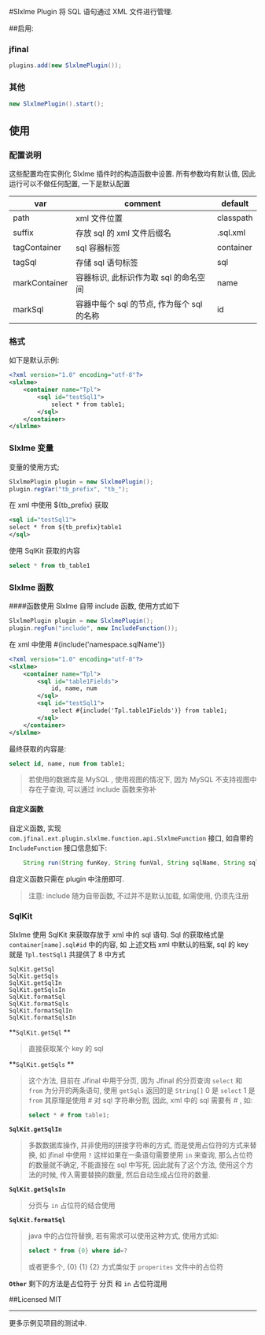 #Slxlme Plugin
将 SQL 语句通过 XML 文件进行管理.

##启用:

### jfinal
```java
plugins.add(new SlxlmePlugin());
```
### 其他
```java
new SlxlmePlugin().start();
```

## 使用

### 配置说明
这些配置均在实例化 Slxlme 插件时的构造函数中设置.
所有参数均有默认值, 因此运行可以不做任何配置, 一下是默认配置

| var | comment          | default          |
| ------------- | ----------- | ----------- |
|path         |xml 文件位置                          | classpath|
|suffix       |存放 sql 的 xml 文件后缀名              | .sql.xml|
|tagContainer |sql 容器标签                          | container|
|tagSql       |存储 sql 语句标签                      | sql|
|markContainer|容器标识, 此标识作为取 sql 的命名空间      | name|
|markSql      |容器中每个 sql 的节点, 作为每个 sql 的名称 | id|


### 格式
如下是默认示例:
```xml
<?xml version="1.0" encoding="utf-8"?>
<slxlme>
    <container name="Tpl">
        <sql id="testSql1">
            select * from table1;
        </sql>
    </container>
</slxlme>
```
### Slxlme 变量
变量的使用方式;
```java
SlxlmePlugin plugin = new SlxlmePlugin();
plugin.regVar("tb_prefix", "tb_");
```
在 xml 中使用 ${tb_prefix} 获取
```xml
<sql id="testSql1">
select * from ${tb_prefix}table1
</sql>
```
使用 SqlKit 获取的内容
```sql
select * from tb_table1
```
### Slxlme 函数
####函数使用
Slxlme 自带 include 函数, 使用方式如下
```java
SlxlmePlugin plugin = new SlxlmePlugin();
plugin.regFun("include", new IncludeFunction());
```
在 xml 中使用 #{include('namespace.sqlName')}
```xml
<?xml version="1.0" encoding="utf-8"?>
<slxlme>
    <container name="Tpl">
        <sql id="table1Fields">
            id, name, num
        </sql>
        <sql id="testSql1">
            select #{include('Tpl.table1Fields')} from table1;
        </sql>
    </container>
</slxlme>
```
最终获取的内容是:
```sql
select id, name, num from table1;
```
>若使用的数据库是 MySQL , 使用视图的情况下, 因为 MySQL 不支持视图中存在子查询, 可以通过 include 函数来弥补
#### 自定义函数
自定义函数, 实现 `com.jfinal.ext.plugin.slxlme.function.api.SlxlmeFunction` 接口, 如自带的 `IncludeFunction`
接口信息如下:
```java
    String run(String funKey, String funVal, String sqlName, String sql, Map<String, String> sqlMap);
```
自定义函数只需在 plugin 中注册即可.
>注意: include 随为自带函数, 不过并不是默认加载, 如需使用, 仍须先注册

### SqlKit
Slxlme 使用 SqlKit 来获取存放于 xml 中的 sql 语句.
Sql 的获取格式是 `container[name].sql#id` 中的内容, 如 上述文档 xml 中默认的档案, sql 的 key 就是  `Tpl.testSql1`
共提供了 8 中方式
```text
SqlKit.getSql
SqlKit.getSqls
SqlKit.getSqlIn
SqlKit.getSqlsIn
SqlKit.formatSql
SqlKit.formatSqls
SqlKit.formatSqlIn
SqlKit.formatSqlsIn
```
**`SqlKit.getSql` **
>直接获取某个 key 的 sql

**`SqlKit.getSqls` **
>这个方法, 目前在 Jfinal 中用于分页, 因为 Jfinal 的分页查询 `select` 和 `from` 为分开的两条语句, 使用 `getSqls` 返回的是 `String[]` 0 是 `select` 1 是 `from`
>其原理是使用 # 对 sql 字符串分割, 因此, xml 中的 sql 需要有 # , 如:
>```sql
>select * # from table1;
>```

**`SqlKit.getSqlIn`**
>多数数据库操作, 并非使用的拼接字符串的方式, 而是使用占位符的方式来替换, 如 jfinal 中使用 `?`
>这样如果在一条语句需要使用 `in` 来查询, 那么占位符的数量就不确定, 不能直接在 sql 中写死, 因此就有了这个方法, 使用这个方法的时候, 传入需要替换的数量, 然后自动生成占位符的数量.

**`SqlKit.getSqlsIn`**
>分页与 `in` 占位符的结合使用

**`SqlKit.formatSql`**
>java 中的占位符替换, 若有需求可以使用这种方式, 使用方式如:
>```sql
>select * from {0} where id=?
>```
>或者更多个, {0}  {1} {2}
>方式类似于 `properites` 文件中的占位符

**`Other`**
剩下的方法是占位符于 分页 和 `in` 占位符混用

##Licensed
MIT

---
更多示例见项目的测试中.
